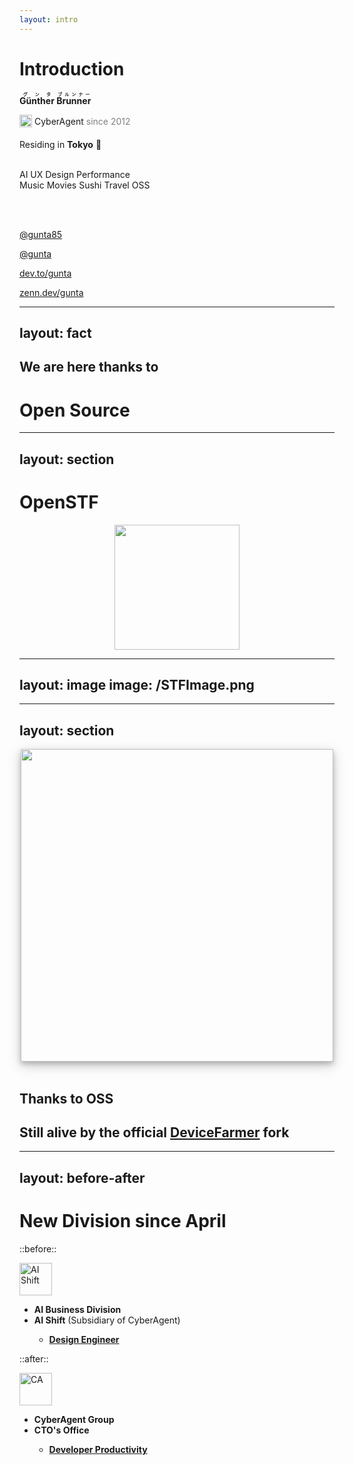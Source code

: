 ```yaml
---
layout: intro
---
```


# Introduction
 
 <fluent-emoji-person-light /> **<ruby>Günther<rt>グンタ</rt></ruby> <ruby>Brunner<rt>ブルンナー</rt></ruby>**

<img src="/CALogo.svg" alt="CA" width="20px" height="20px" style="display: inline-block; vertical-align: middle; margin-bottom: 5px;" /> CyberAgent <span style="color: gray;">since 2012</span>
<br>

<twemoji-flag-japan /> Residing in **Tokyo** 🗼 
<br>
<br>

<flat-color-icons-like /> <logos-openai-icon /> AI <majesticons-ux-circle-line /> UX <logos-figma /> Design <emojione-v1-lightning-mood /> Performance
<br>
<logos-spotify-icon /> Music <logos-netflix-icon /> Movies <noto-sushi /> Sushi <material-symbols-travel class="text-blue-400" /> Travel <logos-opensource /> OSS

<br>
<br>

<fa6-brands-square-x-twitter /> [@gunta85](https://twitter.com/gunta85)
<br>

<carbon-logo-github /> [@gunta](https://github.com/gunta)
<br>

<skill-icons-devto-light /> [dev.to/gunta](https://dev.to/gunta)
<br>

<simple-icons-zenn class="text-blue-400"/> [zenn.dev/gunta](https://zenn.dev/gunta)

---
layout: fact
---
## We are here thanks to 
# <logos-opensource /> Open Source

---
layout: section
---

# OpenSTF

<div style="display: flex; justify-content: center;">
  <img src="https://avatars.githubusercontent.com/u/12196621" width="200px" />
</div>

---
layout: image
image: /STFImage.png
---


---
layout: section
---

<div style="display: flex; justify-content: center;">
  <img src="/STFUsage.gif" width="500px" style="box-shadow: 0 4px 8px 0 rgba(0, 0, 0, 0.2), 0 6px 20px 0 rgba(0, 0, 0, 0.19);" />
</div>

<br />

## Thanks to <logos-opensource /> OSS
## Still alive by the official [DeviceFarmer](https://github.com/DeviceFarmer/stf) fork


---
layout: before-after
---

# <mdi-new-box class="text-green-500" /> New Division since April

::before::
<br />
<div style="display: flex; align-items: center; justify-content: flex-start; height: 52px;">
  <img src="/AIShiftLogo.png" alt="AI Shift" width="52px" height="52px" style="object-fit: contain;" />
</div>

-  **AI Business Division** 
  - <mdi-refresh class="text-green-500" />  **AI Shift** (Subsidiary of CyberAgent)
    - <mdi-palette class="text-pink-500" />  [**Design Engineer**](https://vercel.com/blog/design-engineering-at-vercel)

::after::
<br />
<div style="display: flex; align-items: center; justify-content: flex-start; height: 52px;">
  <img src="/CALogo.svg" alt="CA" width="52px" height="52px" style="object-fit: contain;" />
</div>

-  **CyberAgent Group** 
  - <mdi-office-building class="text-orange-500" /> **CTO's Office** 
    - <carbon-development class="text-teal-500" /> [**Developer Productivity**](https://site.developerproductivity.dev/)

